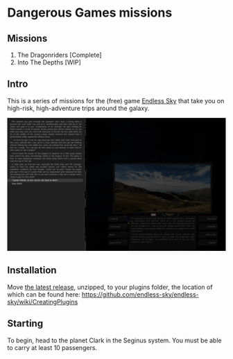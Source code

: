 # Dangerous Games missions

## Missions
1. The Dragonriders [Complete]
2. Into The Depths [WIP]

## Intro
This is a series of missions for the (free) game [Endless Sky](https://endless-sky.github.io/) that take you on high-risk, high-adventure trips around the galaxy.

![Intro](screenshot1.png)

## Installation

Move [the latest release](https://github.com/davidwhitman/endles-sky-dangerous-games/releases), unzipped, to your plugins folder, the location of which can be found here: https://github.com/endless-sky/endless-sky/wiki/CreatingPlugins

## Starting
To begin, head to the planet Clark in the Seginus system. You must be able to carry at least 10 passengers.
